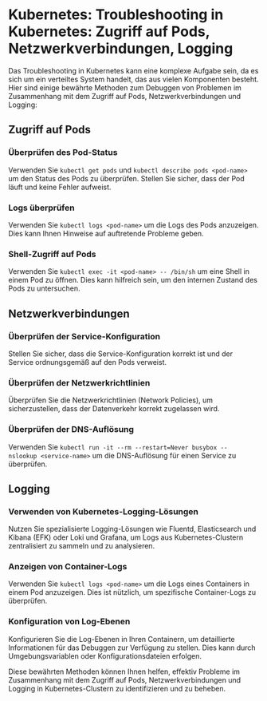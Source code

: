 # Kubernetes: Troubleshooting in Kubernetes: Zugriff auf Pods, Netzwerkverbindungen, Logging

Das Troubleshooting in Kubernetes kann eine komplexe Aufgabe sein, da es sich um ein verteiltes System handelt, das aus vielen Komponenten besteht. Hier sind einige bewährte Methoden zum Debuggen von Problemen im Zusammenhang mit dem Zugriff auf Pods, Netzwerkverbindungen und Logging:

## Zugriff auf Pods

### Überprüfen des Pod-Status

Verwenden Sie `kubectl get pods` und `kubectl describe pods <pod-name>` um den Status des Pods zu überprüfen. Stellen Sie sicher, dass der Pod läuft und keine Fehler aufweist.

### Logs überprüfen

Verwenden Sie `kubectl logs <pod-name>` um die Logs des Pods anzuzeigen. Dies kann Ihnen Hinweise auf auftretende Probleme geben.

### Shell-Zugriff auf Pods

Verwenden Sie `kubectl exec -it <pod-name> -- /bin/sh` um eine Shell in einem Pod zu öffnen. Dies kann hilfreich sein, um den internen Zustand des Pods zu untersuchen.

## Netzwerkverbindungen

### Überprüfen der Service-Konfiguration

Stellen Sie sicher, dass die Service-Konfiguration korrekt ist und der Service ordnungsgemäß auf den Pods verweist.

### Überprüfen der Netzwerkrichtlinien

Überprüfen Sie die Netzwerkrichtlinien (Network Policies), um sicherzustellen, dass der Datenverkehr korrekt zugelassen wird.

### Überprüfen der DNS-Auflösung

Verwenden Sie `kubectl run -it --rm --restart=Never busybox -- nslookup <service-name>` um die DNS-Auflösung für einen Service zu überprüfen.

## Logging

### Verwenden von Kubernetes-Logging-Lösungen

Nutzen Sie spezialisierte Logging-Lösungen wie Fluentd, Elasticsearch und Kibana (EFK) oder Loki und Grafana, um Logs aus Kubernetes-Clustern zentralisiert zu sammeln und zu analysieren.

### Anzeigen von Container-Logs

Verwenden Sie `kubectl logs <pod-name>` um die Logs eines Containers in einem Pod anzuzeigen. Dies ist nützlich, um spezifische Container-Logs zu überprüfen.

### Konfiguration von Log-Ebenen

Konfigurieren Sie die Log-Ebenen in Ihren Containern, um detaillierte Informationen für das Debuggen zur Verfügung zu stellen. Dies kann durch Umgebungsvariablen oder Konfigurationsdateien erfolgen.

Diese bewährten Methoden können Ihnen helfen, effektiv Probleme im Zusammenhang mit dem Zugriff auf Pods, Netzwerkverbindungen und Logging in Kubernetes-Clustern zu identifizieren und zu beheben.
